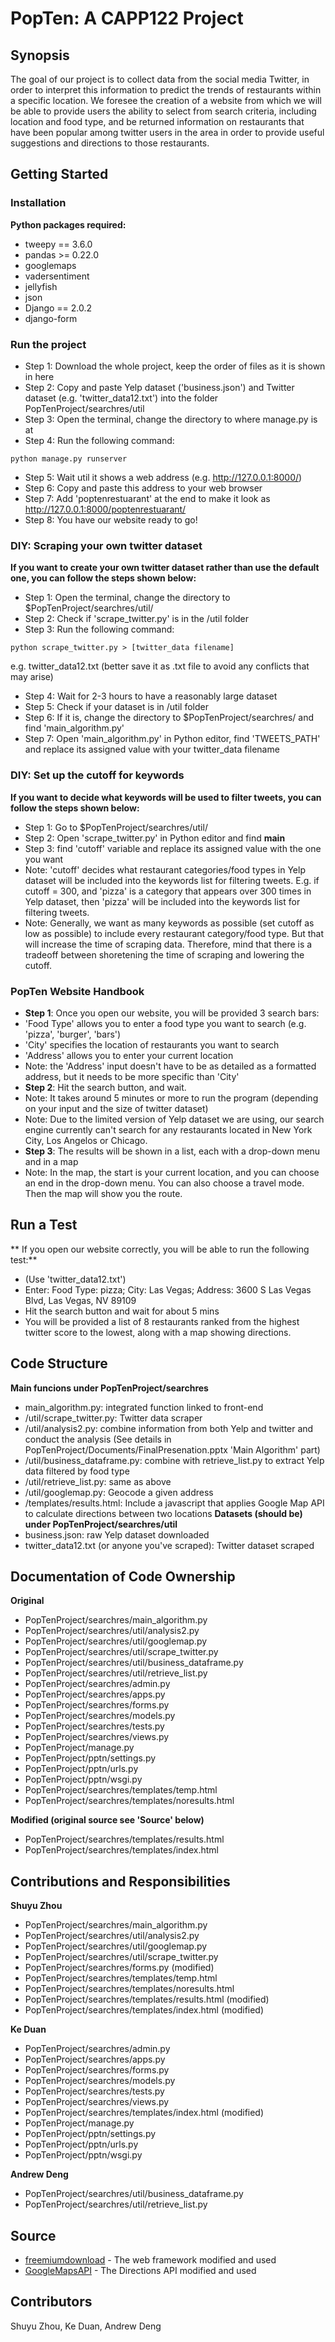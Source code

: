 # PopTen: A CAPP122 Project

## Synopsis
The goal of our project is to collect data from the social media Twitter, in order to interpret this information to predict the trends of restaurants within a specific location.  We foresee the creation of a website from which we will be able to provide users the ability to select from search criteria, including location and food type, and be returned information on restaurants that have been popular among twitter users in the area in order to provide useful suggestions and directions to those restaurants.

## Getting Started
### Installation
**Python packages required:**
- tweepy == 3.6.0
- pandas >= 0.22.0
- googlemaps
- vadersentiment
- jellyfish
- json
- Django == 2.0.2
- django-form

### Run the project
- Step 1: Download the whole project, keep the order of files as it is shown in here
- Step 2: Copy and paste Yelp dataset ('business.json') and Twitter dataset (e.g. 'twitter_data12.txt') into the folder PopTenProject/searchres/util
- Step 3: Open the terminal, change the directory to where manage.py is at
- Step 4: Run the following command:
```
python manage.py runserver
```
- Step 5: Wait util it shows a web address (e.g. http://127.0.0.1:8000/)
- Step 6: Copy and paste this address to your web browser
- Step 7: Add 'poptenrestuarant' at the end to make it look as http://127.0.0.1:8000/poptenrestuarant/
- Step 8: You have our website ready to go!

### DIY: Scraping your own twitter dataset
**If you want to create your own twitter dataset rather than use the default one, you can follow the steps shown below:**
- Step 1: Open the terminal, change the directory to $PopTenProject/searchres/util/
- Step 2: Check if 'scrape_twitter.py' is in the /util folder
- Step 3: Run the following command:
```
python scrape_twitter.py > [twitter_data filename]
```
e.g. twitter_data12.txt (better save it as .txt file to avoid any conflicts that may arise)
- Step 4: Wait for 2-3 hours to have a reasonably large dataset
- Step 5: Check if your dataset is in /util folder
- Step 6: If it is, change the directory to $PopTenProject/searchres/ and find 'main_algorithm.py'
- Step 7: Open 'main_algorithm.py' in Python editor, find 'TWEETS_PATH' and replace its assigned value with your twitter_data filename

### DIY: Set up the cutoff for keywords
**If you want to decide what keywords will be used to filter tweets, you can follow the steps shown below:**
- Step 1: Go to $PopTenProject/searchres/util/
- Step 2: Open 'scrape_twitter.py' in Python editor and find __main__
- Step 3: find 'cutoff' variable and replace its assigned value with the one you want
- Note: 'cutoff' decides what restaurant categories/food types in Yelp dataset will be included into the keywords list for filtering tweets.
E.g. if cutoff = 300, and 'pizza' is a category that appears over 300 times in Yelp dataset, then 'pizza' will be included into the keywords list for filtering tweets. 
- Note: Generally, we want as many keywords as possible (set cutoff as low as possible) to include every restaurant category/food type. But that will increase the time of scraping data. Therefore, mind that there is a tradeoff between shoretening the time of scraping and lowering the cutoff.

### PopTen Website Handbook
- **Step 1**: Once you open our website, you will be provided 3 search bars:
- 'Food Type' allows you to enter a food type you want to search (e.g. 'pizza', 'burger', 'bars')
- 'City' specifies the location of restaurants you want to search
- 'Address' allows you to enter your current location 
- Note: the 'Address' input doesn't have to be as detailed as a formatted address, but it needs to be more specific than 'City'
- **Step 2**: Hit the search button, and wait.
- Note: It takes around 5 minutes or more to run the program (depending on your input and the size of twitter dataset)
- Note: Due to the limited version of Yelp dataset we are using, our search engine currently can't search for any restaurants located in New York City, Los Angelos or Chicago.
- **Step 3**: The results will be shown in a list, each with a drop-down menu and in a map
- Note: In the map, the start is your current location, and you can choose an end in the drop-down menu. You can also choose a travel mode. Then the map will show you the route.

## Run a Test
** If you open our website correctly, you will be able to run the following test:**
- (Use 'twitter_data12.txt')
- Enter: Food Type: pizza; City: Las Vegas; Address: 3600 S Las Vegas Blvd, Las Vegas, NV 89109
- Hit the search button and wait for about 5 mins
- You will be provided a list of 8 restaurants ranked from the highest twitter score to the lowest, along with a map showing directions.

## Code Structure
**Main funcions under PopTenProject/searchres**
- main_algorithm.py: integrated function linked to front-end
- /util/scrape_twitter.py: Twitter data scraper
- /util/analysis2.py: combine information from both Yelp and twitter and conduct the analysis (See details in PopTenProject/Documents/FinalPresenation.pptx 'Main Algorithm' part)
- /util/business_dataframe.py: combine with retrieve_list.py to extract Yelp data filtered by food type 
- /util/retrieve_list.py: same as above
- /util/googlemap.py: Geocode a given address
- /templates/results.html: Include a javascript that applies Google Map API to calculate directions between two locations
**Datasets (should be) under PopTenProject/searchres/util**
- business.json: raw Yelp dataset downloaded
- twitter_data12.txt (or anyone you've scraped): Twitter dataset scraped

## Documentation of Code Ownership
**Original**
- PopTenProject/searchres/main_algorithm.py
- PopTenProject/searchres/util/analysis2.py
- PopTenProject/searchres/util/googlemap.py
- PopTenProject/searchres/util/scrape_twitter.py
- PopTenProject/searchres/util/business_dataframe.py
- PopTenProject/searchres/util/retrieve_list.py
- PopTenProject/searchres/admin.py
- PopTenProject/searchres/apps.py
- PopTenProject/searchres/forms.py
- PopTenProject/searchres/models.py
- PopTenProject/searchres/tests.py
- PopTenProject/searchres/views.py
- PopTenProject/manage.py
- PopTenProject/pptn/settings.py
- PopTenProject/pptn/urls.py
- PopTenProject/pptn/wsgi.py
- PopTenProject/searchres/templates/temp.html
- PopTenProject/searchres/templates/noresults.html

**Modified (original source see 'Source' below)**
- PopTenProject/searchres/templates/results.html
- PopTenProject/searchres/templates/index.html


## Contributions and Responsibilities
**Shuyu Zhou**
- PopTenProject/searchres/main_algorithm.py
- PopTenProject/searchres/util/analysis2.py
- PopTenProject/searchres/util/googlemap.py
- PopTenProject/searchres/util/scrape_twitter.py
- PopTenProject/searchres/forms.py (modified)
- PopTenProject/searchres/templates/temp.html
- PopTenProject/searchres/templates/noresults.html
- PopTenProject/searchres/templates/results.html (modified)
- PopTenProject/searchres/templates/index.html (modified)

**Ke Duan**
- PopTenProject/searchres/admin.py
- PopTenProject/searchres/apps.py
- PopTenProject/searchres/forms.py
- PopTenProject/searchres/models.py
- PopTenProject/searchres/tests.py
- PopTenProject/searchres/views.py
- PopTenProject/searchres/templates/index.html (modified)
- PopTenProject/manage.py
- PopTenProject/pptn/settings.py
- PopTenProject/pptn/urls.py
- PopTenProject/pptn/wsgi.py

**Andrew Deng**
- PopTenProject/searchres/util/business_dataframe.py
- PopTenProject/searchres/util/retrieve_list.py

## Source
- [freemiumdownload](http://freemiumdownload.com/demo?theme=bootstrap-coffee-pizza) - The web framework modified and used
- [GoogleMapsAPI](https://developers.google.com/maps/documentation/javascript/examples/directions-simple) - The Directions API modified and used


## Contributors
Shuyu Zhou,
Ke Duan,
Andrew Deng
